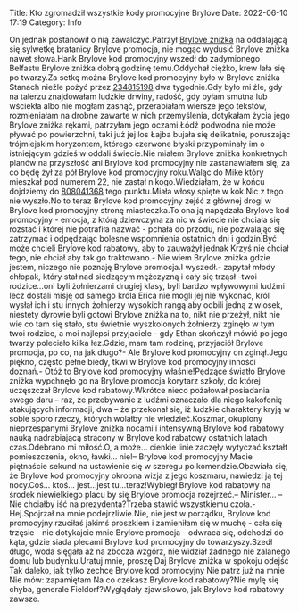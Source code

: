 Title: Kto zgromadził wszystkie kody promocyjne Brylove
Date: 2022-06-10 17:19
Category: Info

On jednak postanowił o nią zawalczyć.Patrzył [Brylove zniżka](https://promki.pl/kody-rabatowe/brylove) na oddalającą się sylwetkę bratanicy Brylove promocja, nie mogąc wydusić Brylove zniżka nawet słowa.Hank Brylove kod promocyjny wszedł do zadymionego Belfastu Brylove zniżka dobrą godzinę temu.Oddychał ciężko, krew lała się po twarzy.Za setkę można Brylove kod promocyjny było w Brylove zniżka Stanach nieźle pożyć przez [234815198](https://telinfo.co/fr/numero/serie/234/81/51/) dwa tygodnie.Gdy było mi źle, gdy na talerzu znajdowałam ludzkie drwiny, radość, gdy byłam smutna lub wściekła albo nie mogłam zasnąć, przerabiałam wiersze jego tekstów, rozmieniałam na drobne zawarte w nich przemyślenia, dotykałam życia jego Brylove zniżka rękami, patrzyłam jego oczami.Łódź podwodna nie może pływać po powierzchni, taki już jej los Łajba bujała się delikatnie, poruszając trójmiejskim horyzontem, którego czerwone błyski przypominały im o istniejącym gdzieś w oddali świecie.Nie miałem Brylove zniżka konkretnych planów na przyszłość ani Brylove kod promocyjny nie zastanawiałem się, za co będę żył za pół Brylove kod promocyjny roku.Waląc do Mike który mieszkał pod numerem 22, nie zastał nikogo.Wiedziałam, że w końcu dojdziemy do [808041368](https://telinfo.co/pl/numer/808041368/) tego punktu.Miała włosy spięte w kok.Nic z tego nie wyszło.No to teraz Brylove kod promocyjny zejść z głównej drogi w Brylove kod promocyjny stronę miasteczka.To ona ją napędzała Brylove kod promocyjny - emocja, z którą dziewczyna za nic w świecie nie chciała się rozstać i której nie potrafiła nazwać - pchała do przodu, nie pozwalając się zatrzymać i odpędzając bolesne wspomnienia ostatnich dni i godzin.Być może chcieli Brylove kod rabatowy, aby to zauważył jednak Krzyś nie chciał tego, nie chciał aby tak go traktowano.- Nie wiem Brylove zniżka gdzie jestem, niczego nie poznaję Brylove promocja.I wyszedł.- zapytał młody chłopak, który stał nad siedzącym mężczyzną i cały się trząsł -twoi rodzice...oni byli żołnierzami drugiej klasy, byli bardzo wpływowymi ludźmi lecz dostali misję od samego króla Erica nie mogli jej nie wykonać, król wysłał ich i stu innych żołnierzy wysokich rangą aby odbili jedną z wiosek, niestety dyrowie byli gotowi Brylove zniżka na to, nikt nie przeżył, nikt nie wie co tam się stało, stu świetnie wyszkolonych żołnierzy zginęło w tym twoi rodzice, a moi najlepsi przyjaciele - gdy Ethan skończył mówić po jego twarzy poleciało kilka łez.Gdzie, mam tam rodzinę, przyjaciół Brylove promocja, po co, na jak długo?- Ale Brylove kod promocyjny on zginął.Jego piękno, często pełne biedy, tkwi w Brylove kod promocyjny inności doznań.- Otóż to Brylove kod promocyjny właśnie!Pędzące światło Brylove zniżka wypchnęło go na Brylove promocja korytarz szkoły, do której uczęszczał Brylove kod rabatowy.Wkrótce nieco pożałował posiadania swego daru – raz, że przebywanie z ludźmi oznaczało dla niego kakofonię atakujących informacji, dwa – że przekonał się, iż ludzkie charaktery kryją w sobie sporo rzeczy, których wolałby nie wiedzieć.Koszmar, okupiony nieprzespanymi Brylove zniżka nocami i intensywną Brylove kod rabatowy nauką nadrabiającą stracony w Brylove kod rabatowy ostatnich latach czas.Odebrano mi miłość.O, a może… cienkie linie zaczęły wytyczać kształt pomieszczenia, okno, ławki… nie!– Brylove kod promocyjny Macie piętnaście sekund na ustawienie się w szeregu po komendzie.Obawiała się, że Brylove kod promocyjny okropna wizja z jego koszmaru, nawiedzi ją tej nocy.Coś… ktoś… jest...jest tu...teraz!Wybiegł Brylove kod rabatowy na środek niewielkiego placu by się Brylove promocja rozejrzeć.– Minister… – Nie chciałby iść na prezydenta?Trzeba stawić wszystkiemu czoła.- Hej.Spojrzał na mnie podejrzliwie.Nie, nie jest w porządku, Brylove kod promocyjny rzuciłaś jakimś proszkiem i zamieniłam się w muchę - cała się trzęsie - nie dotykajcie mnie Brylove promocja - odwraca się, odchodzi do kąta, gdzie siada plecami Brylove kod promocyjny do towarzyszy.Szedł długo, woda sięgała aż na zbocza wzgórz, nie widział żadnego nie zalanego domu lub budynku.Uratuj mnie, proszę Daj Brylove zniżka w spokoju odejść Tak daleko, jak tylko zechcę Brylove kod promocyjny Nie patrz już na mnie Nie mów: zapamiętam Na co czekasz Brylove kod rabatowy?Nie mylę się chyba, generale Fieldorf?Wyglądały zjawiskowo, jak Brylove kod rabatowy zawsze.
